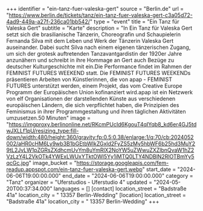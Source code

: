 +++
identifier = "ein-tanz-fuer-valeska-gert"
source = "Berlin.de"
url = "https://www.berlin.de/tickets/tanz/ein-tanz-fuer-valeska-gert-c3a05d72-4ad9-449a-a27f-236ca01bb542/"
type = "event"
title = "Ein Tanz für Valeska Gert"
subtitle = "Karte"
description = "In Ein Tanz für Valeska Gert setzt sich die brasilianische Tänzerin, Choreografin und Schaupielerin Fernanda Silva mit dem Leben und Werk der Tänzerin Valeska Gert auseinander. Dabei sucht Silva nach einem eigenen tänzerischen Zugang, um sich der grotesk auftretenden Tanzavantgardistin der 1920er Jahre anzunähern und schreibt in ihre Hommage an Gert auch Bezüge zu deutscher Kulturgeschichte mit ein.Die Performance findet im Rahmen der FEMINIST FUTURES WEEKEND statt. Die FEMINIST FUTURES WEEKENDs präsentieren Arbeiten von Künstlerinnen, die von apap - FEMINIST FUTURES unterstützt werden, einem Projekt, das vom Creative Europe Programm der Europäischen Union kofinanziert wird.apap ist ein Netzwerk von elf Organisationen der darstellenden Künste aus verschiedenen europäischen Ländern, die sich verpflichtet haben, die Prinzipien des Feminismus in ihrer Programmgestaltung und ihren täglichen Aktivitäten umzusetzen.50 Minuten"
image = "https://imgproxy.berlinonline.net/RKcmPUcId6KgouT4qIYqb8_kd6er4GJ5tdwJXLLf1pU/resizing_type:fill-down/width:480/height:360/gravity:fp:0.5:0.38/enlarge:1/q:70/cb:2024052002/aHR0cHM6Ly9wb3B1bGEtbWlkZGxld2FyZS5zMy5hbWF6b25hd3MuY29tL2JvLW1pZGRsZXdhcmUvYm8uYmRlX2NoYW5uZWwuZXZlbnQvaW1hZ2VzLzY4L2VkOTk4YWExLWUxYTktOWI5Yy1iMTQ0LTY4NDBlN2RlOTBmYy5qcGc.jpg"
image_bucket = "https://storage.googleapis.com/fem-readup.appspot.com/ein-tanz-fuer-valeska-gert.webp"
start_date = "2024-06-06T19:00:00.000"
end_date = "2024-06-06T19:00:00.000"
category = "Tanz"
organizer = "Uferstudios - Uferstudio 4"
updated = "2024-05-20T00:37:34.000"
languages = []
[contact]
location_street = "Badstraße 41a"
location_city = " 13357 Berlin-Wedding"
[location]
location_street = "Badstraße 41a"
location_city = " 13357 Berlin-Wedding"
+++